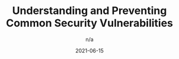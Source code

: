 ---
author: n/a
date: 2021-06-15
publisher: buildkite
tags:
  - security
target_url: https://buildkite.com/blog/understanding-and-preventing-common-security-vulnerabilities
title: Understanding and Preventing Common Security Vulnerabilities
---